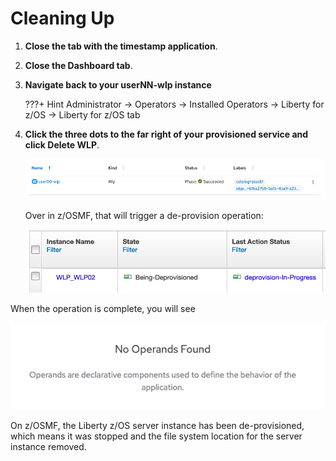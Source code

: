 # Cleaning Up

1. **Close the tab with the timestamp application**.

1. **Close the Dashboard tab**.

1. **Navigate back to your userNN-wlp instance**

    ???+ Hint
        Administrator -> Operators -> Installed Operators -> Liberty for z/OS -> Liberty for z/OS tab

1. **Click the three dots to the far right of your provisioned service and click Delete WLP**.

    ![delete-wlp](../images/delete-wlp.png)

    Over in z/OSMF, that will trigger a de-provision operation:

    ![deprovision-wlp](../images/deprovision-wlp.png)

When the operation is complete, you will see

![no-operands](../images/no-operands.png)

On z/OSMF, the Liberty z/OS server instance has been de-provisioned, which means it was stopped and the file system location for the server instance removed.

